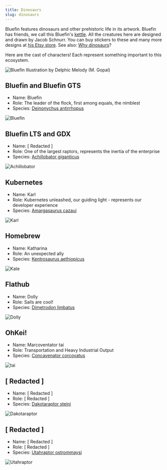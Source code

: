 ```yaml
---
title: Dinosaurs
slug: dinosaurs
---
```


Bluefin features dinosaurs and other prehistoric life in its artwork. Bluefin has friends, we call this Bluefin's [kettle](<https://en.wikipedia.org/wiki/Kettle_(birds)>). All the creatures here are designed and drawn by Jacob Schnurr. You can buy stickers to these and many more designs at [his Etsy store](https://www.etsy.com/shop/JSchnurrCommissions?dd_referrer=https%3A%2F%2Fwww.google.com%2F). See also: [Why dinosaurs](https://www.youtube.com/watch?v=XpKFcLqbd-A&t=2451s)?

Here are the cast of characters! Each represent something important to this ecosystem.

![Bluefin](https://github.com/user-attachments/assets/a5222dc5-a4a9-4e7f-a51a-2c2c92a9691e)
Illustration by Delphic Melody (M. Gopal)

## Bluefin and Bluefin GTS

- Name: Bluefin
- Role: The leader of the flock, first among equals, the nimblest
- Species: [Deinonychus antirrhopus](https://en.wikipedia.org/wiki/Deinonychus)

![Bluefin](https://github.com/user-attachments/assets/97324a75-e6c6-409e-b9ee-18f69d3715d0)

## Bluefin LTS and GDX

- Name: [ Redacted ]
- Role: One of the largest raptors, represents the inertia of the enterprise
- Species: [Achillobator giganticus](https://en.wikipedia.org/wiki/Achillobator)

![Achillobator](https://github.com/user-attachments/assets/eb94b207-c29b-4410-96b5-8c0ac8ef238f)

## Kubernetes

- Name: Karl
- Role: Kubernetes unleashed, our guiding light - represents our developer experience
- Species: [Amargasaurus cazaui](https://en.wikipedia.org/wiki/Dakotaraptor)

![Karl](https://github.com/user-attachments/assets/79ceae5e-f48b-4d87-aadd-c7f46294378e)

## Homebrew

- Name: Katharina
- Role: An unexpected ally
- Species: [Kentrosaurus aethiopicus](https://en.wikipedia.org/wiki/Kentrosaurus)

![Kate](https://github.com/user-attachments/assets/c1f9851a-1116-4bd5-8355-71acef25689d)

## Flathub

- Name: Dolly
- Role: Sails are cool!
- Species: [Dimetrodon limbatus](https://en.wikipedia.org/wiki/Dimetrodon)

![Dolly](https://github.com/user-attachments/assets/f8094307-eba1-44f1-beed-5d6328350f41)

## OhKei!

- Name: Marcoventator tai
- Role: Transportation and Heavy Industrial Output
- Species: [Concavenator corcovatus](https://en.wikipedia.org/wiki/Concavenator)

![tai](https://github.com/user-attachments/assets/936552bf-28ef-42a1-82ce-ae8b9a370ac1)

## [ Redacted ]

- Name: [ Redacted ]
- Role: [ Redacted ]
- Species: [Dakotaraptor steini](https://en.wikipedia.org/wiki/Dakotaraptor)

![Dakotaraptor](https://github.com/user-attachments/assets/01b99cdf-2b10-4be4-88bf-23da3a945be8)

## [ Redacted ]

- Name: [ Redacted ]
- Role: [ Redacted ]
- Species: [Utahraptor ostrommaysi](https://en.wikipedia.org/wiki/Utahraptor)

![Utahraptor](https://github.com/user-attachments/assets/1a9aad73-9a9b-470d-b9e7-53969fbc7b80)
